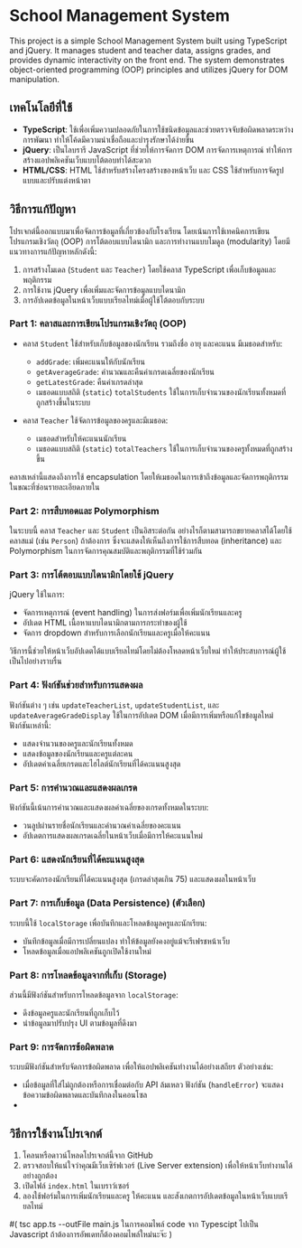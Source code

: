 # School Management System
This project is a simple School Management System built using TypeScript and jQuery. It manages student and teacher data, assigns grades, and provides dynamic interactivity on the front end. The system demonstrates object-oriented programming (OOP) principles and utilizes jQuery for DOM manipulation.

## เทคโนโลยีที่ใช้

- **TypeScript**: ใช้เพื่อเพิ่มความปลอดภัยในการใช้ชนิดข้อมูลและช่วยตรวจจับข้อผิดพลาดระหว่างการพัฒนา ทำให้โค้ดมีความน่าเชื่อถือและบำรุงรักษาได้ง่ายขึ้น
- **jQuery**: เป็นไลบรารี JavaScript ที่ช่วยให้การจัดการ DOM การจัดการเหตุการณ์ ทำให้การสร้างแอปพลิเคชันเว็บแบบโต้ตอบทำได้สะดวก
- **HTML/CSS**: HTML ใช้สำหรับสร้างโครงสร้างของหน้าเว็บ และ CSS ใช้สำหรับการจัดรูปแบบและปรับแต่งหน้าตา

## วิธีการแก้ปัญหา

โปรเจกต์นี้ออกแบบมาเพื่อจัดการข้อมูลที่เกี่ยวข้องกับโรงเรียน โดยเน้นการใช้เทคนิคการเขียนโปรแกรมเชิงวัตถุ (OOP) การโต้ตอบแบบไดนามิก และการทำงานแบบโมดูล (modularity) โดยมีแนวทางการแก้ปัญหาหลักดังนี้:
1. การสร้างโมเดล (`Student` และ `Teacher`) โดยใช้คลาส TypeScript เพื่อเก็บข้อมูลและพฤติกรรม
2. การใช้งาน jQuery เพื่อเพิ่มและจัดการข้อมูลแบบไดนามิก
3. การอัปเดตข้อมูลในหน้าเว็บแบบเรียลไทม์เมื่อผู้ใช้โต้ตอบกับระบบ



### Part 1: คลาสและการเขียนโปรแกรมเชิงวัตถุ (OOP)

- คลาส `Student` ใช้สำหรับเก็บข้อมูลของนักเรียน รวมถึงชื่อ อายุ และคะแนน มีเมธอดสำหรับ:
  - `addGrade`: เพิ่มคะแนนให้กับนักเรียน
  - `getAverageGrade`: คำนวณและคืนค่าเกรดเฉลี่ยของนักเรียน
  - `getLatestGrade`: คืนค่าเกรดล่าสุด
  - เมธอดแบบสถิติ (`static`) `totalStudents` ใช้ในการเก็บจำนวนของนักเรียนทั้งหมดที่ถูกสร้างขึ้นในระบบ
  
- คลาส `Teacher` ใช้จัดการข้อมูลของครูและมีเมธอด:
  - เมธอดสำหรับให้คะแนนนักเรียน
  - เมธอดแบบสถิติ (`static`) `totalTeachers` ใช้ในการเก็บจำนวนของครูทั้งหมดที่ถูกสร้างขึ้น

คลาสเหล่านี้แสดงถึงการใช้ encapsulation โดยให้เมธอดในการเข้าถึงข้อมูลและจัดการพฤติกรรมในขณะที่ซ่อนรายละเอียดภายใน

### Part 2: การสืบทอดและ Polymorphism

ในระบบนี้ คลาส `Teacher` และ `Student` เป็นอิสระต่อกัน อย่างไรก็ตามสามารถขยายคลาสได้โดยใช้คลาสแม่ (เช่น `Person`) ถ้าต้องการ ซึ่งจะแสดงให้เห็นถึงการใช้การสืบทอด (inheritance) และ Polymorphism ในการจัดการคุณสมบัติและพฤติกรรมที่ใช้ร่วมกัน

### Part 3: การโต้ตอบแบบไดนามิกโดยใช้ jQuery

jQuery ใช้ในการ:
- จัดการเหตุการณ์ (event handling) ในการส่งฟอร์มเพื่อเพิ่มนักเรียนและครู
- อัปเดต HTML เนื้อหาแบบไดนามิกตามการกระทำของผู้ใช้
- จัดการ dropdown สำหรับการเลือกนักเรียนและครูเมื่อให้คะแนน

วิธีการนี้ช่วยให้หน้าเว็บอัปเดตได้แบบเรียลไทม์โดยไม่ต้องโหลดหน้าเว็บใหม่ ทำให้ประสบการณ์ผู้ใช้เป็นไปอย่างราบรื่น

### Part 4: ฟังก์ชันช่วยสำหรับการแสดงผล

ฟังก์ชันต่าง ๆ เช่น `updateTeacherList`, `updateStudentList`, และ `updateAverageGradeDisplay` ใช้ในการอัปเดต DOM เมื่อมีการเพิ่มหรือแก้ไขข้อมูลใหม่ ฟังก์ชันเหล่านี้:
- แสดงจำนวนของครูและนักเรียนทั้งหมด
- แสดงข้อมูลของนักเรียนและครูแต่ละคน
- อัปเดตค่าเฉลี่ยเกรดและไฮไลต์นักเรียนที่ได้คะแนนสูงสุด

### Part 5: การคำนวณและแสดงผลเกรด

ฟังก์ชันนี้เน้นการคำนวณและแสดงผลค่าเฉลี่ยของเกรดทั้งหมดในระบบ:
- วนลูปผ่านรายชื่อนักเรียนและคำนวณค่าเฉลี่ยของคะแนน
- อัปเดตการแสดงผลเกรดเฉลี่ยในหน้าเว็บเมื่อมีการให้คะแนนใหม่

### Part 6: แสดงนักเรียนที่ได้คะแนนสูงสุด

ระบบจะคัดกรองนักเรียนที่ได้คะแนนสูงสุด (เกรดล่าสุดเกิน 75) และแสดงผลในหน้าเว็บ

### Part 7: การเก็บข้อมูล (Data Persistence) (ตัวเลือก)

ระบบนี้ใช้ `localStorage` เพื่อบันทึกและโหลดข้อมูลครูและนักเรียน:
- บันทึกข้อมูลเมื่อมีการเปลี่ยนแปลง ทำให้ข้อมูลยังคงอยู่แม้จะรีเฟรชหน้าเว็บ
- โหลดข้อมูลเมื่อแอปพลิเคชันถูกเปิดใช้งานใหม่

### Part 8: การโหลดข้อมูลจากที่เก็บ (Storage)

ส่วนนี้มีฟังก์ชันสำหรับการโหลดข้อมูลจาก `localStorage`:
- ดึงข้อมูลครูและนักเรียนที่ถูกเก็บไว้
- นำข้อมูลมาปรับปรุง UI ตามข้อมูลที่ดึงมา

### Part 9: การจัดการข้อผิดพลาด

ระบบมีฟังก์ชันสำหรับจัดการข้อผิดพลาด เพื่อให้แอปพลิเคชันทำงานได้อย่างเสถียร ตัวอย่างเช่น:
- เมื่อข้อมูลที่ใส่ไม่ถูกต้องหรือการเชื่อมต่อกับ API ล้มเหลว ฟังก์ชัน (`handleError`) จะแสดงข้อความข้อผิดพลาดและบันทึกลงในคอนโซล
- 
## วิธีการใช้งานโปรเจกต์

1. โคลนหรือดาวน์โหลดโปรเจกต์นี้จาก GitHub
2. ตรวจสอบให้แน่ใจว่าคุณมีเว็บเซิร์ฟเวอร์ (Live Server extension) เพื่อให้หน้าเว็บทำงานได้อย่างถูกต้อง
3. เปิดไฟล์ `index.html` ในเบราว์เซอร์
4. ลองใช้ฟอร์มในการเพิ่มนักเรียนและครู ให้คะแนน และสังเกตการอัปเดตข้อมูลในหน้าเว็บแบบเรียลไทม์

#( tsc app.ts --outFile main.js ในการคอมไพล์ code จาก Typescipt ไปเป็น Javascript ถ้าต้องการอัพเดทก็ต้องคอมไพล์ใหม่นะจ๊ะ )
